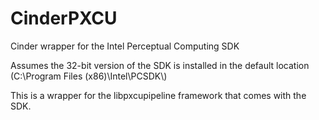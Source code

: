 CinderPXCU
==========

Cinder wrapper for the Intel Perceptual Computing SDK

Assumes the 32-bit version of the SDK is installed in the default location
(C:\\Program Files (x86)\\Intel\\PCSDK\\)

This is a wrapper for the libpxcupipeline framework that comes with the SDK.